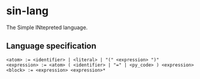 # sin-lang

The Simple INtepreted language.

## Language specification

```bnf
<atom> := <identifier> | <literal> | "(" <expression> ")"
<expression> := <atom> ( <identifier> | "=" | <py_code> ) <expression>
<block> := <expression> <expression>*
```